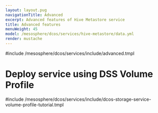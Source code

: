 ```yaml
---
layout: layout.pug
navigationTitle: Advanced
excerpt: Advanced features of Hive Metastore service
title: Advanced features
menuWeight: 45
model: /mesosphere/dcos/services/hive-metastore/data.yml
render: mustache
---
```


#include /mesosphere/dcos/services/include/advanced.tmpl

# Deploy service using DSS Volume Profile

#include /mesosphere/dcos/services/include/dcos-storage-service-volume-profile-tutorial.tmpl
